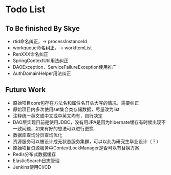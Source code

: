 # Todo List

## To Be finished By Skye
- rtid命名纠正，-> processInstanceId
- workqueue命名纠正，-> workItemList
- RenXXX命名纠正
- SpringContextUtil用法纠正
- DAOException、ServiceFailureException使用推广
- AuthDomainHelper用法纠正

## Future Work
- 原始项目core包存在方法名和属性名开头大写的情况，需要纠正
- 原始项目内多次使用set集合类存储数据，尽量改为list
- 注释统一英文或中文或中英文均有，自行决定
- DAO层实现目前是使用JDBC，没有用JPA是因为hibernate缓存有时候出现不一致问题，如果有好的想法可以进行更换
- 数据库查询分页查询优化
- 资源服务可以被设计成无状态服务集群，可以以此为研究生毕业设计（？）
- 原始项目资源服务中ContextLockManager是否可以有替换方案
- Redis分布式数据缓存
- ElasticSearch日志管理
- Jenkins使用CI/CD